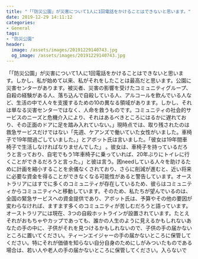 ```yaml
---
title: "「「防災公園」が災害について1人に1回電話をかけることはできないと思います。"
date: 2019-12-29 14:11:12
categories:
- General
tags:
- "防災公園"
header:
  image: /assets/images/20191229140743.jpg
  og_image: /assets/images/20191229140743.jpg
---
```


「「防災公園」が災害について1人に1回電話をかけることはできないと思います。しかし、私が始めて以来、私がそれをしたことは最高だと思います。公園に災害センターがあります。被災者、災害の影響を受けたコミュニティグループ、自殺の経験がある人、落ち込んで自殺している人、アルコールを飲んでいる人など、生活の中で人々を支援するための10の異なる領域があります。しかし、それは単なる災害センターではなく、人命を救うものです。コミュニティの社会的サービスのニーズと危機介入により、それはあるべきところにはるかに遅れており、その正面のドアに足を踏み入れていない。」現時点では、取り残されたのは救急サービスだけではない「先週、ケアンズで働いていた女性がいました。車椅子で19年間過ごしていました。」とアボット氏は言いました。「彼女は19年間車椅子で生活しなければなりませんでした」 。彼女は、車椅子を持っているだろうと言っており、自宅でもう1年車椅子に乗っていれば、20年ぶりにトイレに行くことができるだろうと言った。」と彼は言う。困needしている人々を助けるために計画を縮小することを余儀なくされており、さらに削減が進むと、近い将来に必要な資金を得ることができなくなる可能性があると警告しています。オーストラリアにはすでに多くのコミュニティが存在しているため、彼らはコミュニティからコミュニティへと移動しています。そのため、私たちが望んでいるのは、全国の緊急サービスへの資金提供であり、アボット氏は、予算やその他の要因が変わらなければ、ますます多くのコミュニティが苦しむだろうと語っています。オーストラリアには現在、3つの自殺ホットラインが設置されています。たとえそれがおもちゃやカップであっても、誰かの人生のように見えるかもしれないあなたの手の中に、子供がそれを見つけるかもしれないので、子供の手の届かないところに置いてください。ティーンエイジャーの手の届かないところに保管してください。特にそれが価値を知らない自分自身のためにしがみついたものである場合は、若い人や老人の手の届かないところに保管してください。入らないで
